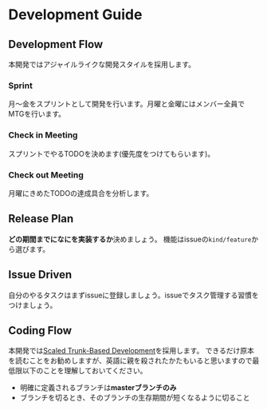 # Development Guide

## Development Flow
本開発ではアジャイルライクな開発スタイルを採用します。

### Sprint
月〜金をスプリントとして開発を行います。月曜と金曜にはメンバー全員でMTGを行います。

### Check in Meeting
スプリントでやるTODOを決めます(優先度をつけてもらいます)。

### Check out Meeting
月曜にきめたTODOの達成具合を分析します。

## Release Plan
**どの期間までになにを実装するか**決めましょう。
機能はissueの`kind/feature`から選びます。

## Issue Driven
自分のやるタスクはまずissueに登録しましょう。issueでタスク管理する習慣をつけましょう。

## Coding Flow
本開発では[Scaled Trunk-Based Development](https://trunkbaseddevelopment.com/)を採用します。
できるだけ原本を読むことをお勧めしますが、英語に親を殺されたかたもいると思いますので最低限以下のことを理解しておいてください。

- 明確に定義されるブランチは**masterブランチのみ**
- ブランチを切るとき、そのブランチの生存期間が短くなるように切ること
